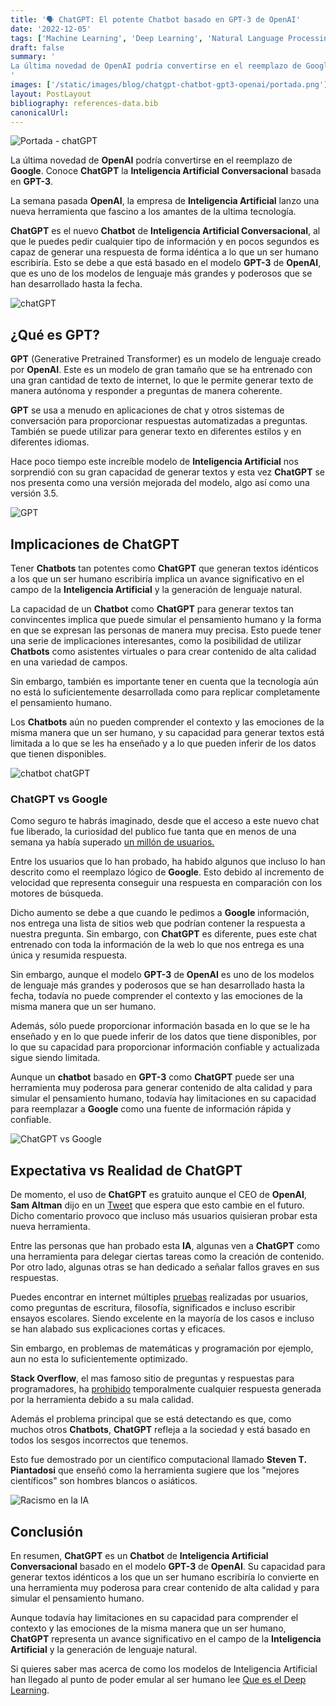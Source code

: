 ```yaml
---
title: '🗣️ ChatGPT: El potente Chatbot basado en GPT-3 de OpenAI'
date: '2022-12-05'
tags: ['Machine Learning', 'Deep Learning', 'Natural Language Processing']
draft: false
summary: '
La última novedad de OpenAI podría convertirse en el reemplazo de Google. Conoce ChatGPT la Inteligencia Artificial conversacional basada en GPT-3.
'
images: ['/static/images/blog/chatgpt-chatbot-gpt3-openai/portada.png']
layout: PostLayout
bibliography: references-data.bib
canonicalUrl:
---
```


![Portada - chatGPT](/static/images/blog/chatgpt-chatbot-gpt3-openai/portada.png)

La última novedad de **OpenAI** podría convertirse en el reemplazo de **Google**. Conoce **ChatGPT** la **Inteligencia Artificial Conversacional** basada en **GPT-3**.

La semana pasada **OpenAI**, la empresa de **Inteligencia Artificial** lanzo una nueva herramienta que fascino a los amantes de la ultima tecnología.

**ChatGPT** es el nuevo **Chatbot** de **Inteligencia Artificial Conversacional**, al que le puedes pedir cualquier tipo de información y en pocos segundos es capaz de generar una respuesta de forma idéntica a lo que un ser humano escribiría. Esto se debe a que está basado en el modelo **GPT-3** de **OpenAI**, que es uno de los modelos de lenguaje más grandes y poderosos que se han desarrollado hasta la fecha.

![chatGPT](/static/images/blog/chatgpt-chatbot-gpt3-openai/chatgpt.png)

## ¿Qué es GPT?

**GPT** (Generative Pretrained Transformer) es un modelo de lenguaje creado por **OpenAI**. Este es un modelo de gran tamaño que se ha entrenado con una gran cantidad de texto de internet, lo que le permite generar texto de manera autónoma y responder a preguntas de manera coherente.

**GPT** se usa a menudo en aplicaciones de chat y otros sistemas de conversación para proporcionar respuestas automatizadas a preguntas. También se puede utilizar para generar texto en diferentes estilos y en diferentes idiomas.

Hace poco tiempo este increíble modelo de **Inteligencia Artificial** nos sorprendió con su gran capacidad de generar textos y esta vez **ChatGPT** se nos presenta como una versión mejorada del modelo, algo así como una versión 3.5.

![GPT](/static/images/blog/chatgpt-chatbot-gpt3-openai/gpt.png)

## Implicaciones de ChatGPT

Tener **Chatbots** tan potentes como **ChatGPT** que generan textos idénticos a los que un ser humano escribiría implica un avance significativo en el campo de la **Inteligencia Artificial** y la generación de lenguaje natural.

La capacidad de un **Chatbot** como **ChatGPT** para generar textos tan convincentes implica que puede simular el pensamiento humano y la forma en que se expresan las personas de manera muy precisa. Esto puede tener una serie de implicaciones interesantes, como la posibilidad de utilizar **Chatbots** como asistentes virtuales o para crear contenido de alta calidad en una variedad de campos.

Sin embargo, también es importante tener en cuenta que la tecnología aún no está lo suficientemente desarrollada como para replicar completamente el pensamiento humano.

Los **Chatbots** aún no pueden comprender el contexto y las emociones de la misma manera que un ser humano, y su capacidad para generar textos está limitada a lo que se les ha enseñado y a lo que pueden inferir de los datos que tienen disponibles.

![chatbot chatGPT](/static/images/blog/chatgpt-chatbot-gpt3-openai/chatbot.png)

### ChatGPT vs Google

Como seguro te habrás imaginado, desde que el acceso a este nuevo chat fue liberado, la curiosidad del publico fue tanta que en menos de una semana ya había superado [un millón de usuarios.](https://link.mail.beehiiv.com/ss/c/I0-sigCLSiemi7mJo4rgybOFZcUQ9fteLGGgosT8AiCNJtD53oVzZkLP_7PsxaeJDflwMLKJ74KbG2MxfrVeVw/3rr/nLcrt4xZSFOh8n4fcUwAyA/h7/VDZiZWz3bT19oImTm2uNTlfuxUDmlN9tgn8wF2Yo_wQ)

Entre los usuarios que lo han probado, ha habido algunos que incluso lo han descrito como el reemplazo lógico de **Google**. Esto debido al incremento de velocidad que representa conseguir una respuesta en comparación con los motores de búsqueda.

Dicho aumento se debe a que cuando le pedimos a **Google** información, nos entrega una lista de sitios web que podrían contener la respuesta a nuestra pregunta. Sin embargo, con **ChatGPT** es diferente, pues este chat entrenado con toda la información de la web lo que nos entrega es una única y resumida respuesta.

Sin embargo, aunque el modelo **GPT-3** de **OpenAI** es uno de los modelos de lenguaje más grandes y poderosos que se han desarrollado hasta la fecha, todavía no puede comprender el contexto y las emociones de la misma manera que un ser humano.

Además, sólo puede proporcionar información basada en lo que se le ha enseñado y en lo que puede inferir de los datos que tiene disponibles, por lo que su capacidad para proporcionar información confiable y actualizada sigue siendo limitada.

Aunque un **chatbot** basado en **GPT-3** como **ChatGPT** puede ser una herramienta muy poderosa para generar contenido de alta calidad y para simular el pensamiento humano, todavía hay limitaciones en su capacidad para reemplazar a **Google** como una fuente de información rápida y confiable.

![ChatGPT vs Google](/static/images/blog/chatgpt-chatbot-gpt3-openai/chatvsgoogle.png)

## Expectativa vs Realidad de ChatGPT

De momento, el uso de **ChatGPT** es gratuito aunque el CEO de **OpenAI**, **Sam Altman** dijo en un [Tweet](https://link.mail.beehiiv.com/ss/c/I0-sigCLSiemi7mJo4rgybOFZcUQ9fteLGGgosT8AiBZOGUfaW430TJiDRmtBSjbwhsP5s4eKj5Ggi_Hz4UGQg/3rr/nLcrt4xZSFOh8n4fcUwAyA/h8/TIyZaJu83xu0dsXdEojTKH5U4v_KOeuN8MHzuSm8Xf4) que espera que esto cambie en el futuro. Dicho comentario provoco que incluso más usuarios quisieran probar esta nueva herramienta.

Entre las personas que han probado esta **IA**, algunas ven a **ChatGPT** como una herramienta para delegar ciertas tareas como la creación de contenido. Por otro lado, algunas otras se han dedicado a señalar fallos graves en sus respuestas.

Puedes encontrar en internet múltiples [pruebas](https://www.genbeta.com/actualidad/esta-ia-ha-llegado-para-acabar-google-stackoverflow-tutoriales-web-esto-que-puedes-preguntar-a-chatgpt) realizadas por usuarios, como preguntas de escritura, filosofía, significados e incluso escribir ensayos escolares. Siendo excelente en la mayoría de los casos e incluso se han alabado sus explicaciones cortas y eficaces.

Sin embargo, en problemas de matemáticas y programación por ejemplo, aun no esta lo suficientemente optimizado.

**Stack Overflow**, el mas famoso sitio de preguntas y respuestas para programadores, ha [prohibido](https://link.mail.beehiiv.com/ss/c/xSO2mG9l2jepAxNdvoyN-NalDwhrY58lnerQdUVwxa1NPSP4qXgnyWaJqT_PLLqqTUqtW8yPc84s_kGQ_CGLzRLabtpKdK2CHoVvPZjAOYDst8Cnyj4DY-ETSOx6Y94i/3rr/nLcrt4xZSFOh8n4fcUwAyA/h9/qAODzbMg-jGclvS5qTxzgfcZEC1Pqjp1WOq9vJkYYQ0) temporalmente cualquier respuesta generada por la herramienta debido a su mala calidad.

Además el problema principal que se está detectando es que, como muchos otros **Chatbots**, **ChatGPT** refleja a la sociedad y está basado en todos los sesgos incorrectos que tenemos.

Esto fue demostrado por un científico computacional llamado **Steven T. Piantadosi** que enseñó como la herramienta sugiere que los "mejores científicos" son hombres blancos o asiáticos.

![Racismo en la IA](/static/images/blog/chatgpt-chatbot-gpt3-openai/gptracism.png)

## Conclusión

En resumen, **ChatGPT** es un **Chatbot** de **Inteligencia Artificial Conversacional** basado en el modelo **GPT-3** de **OpenAI**. Su capacidad para generar textos idénticos a los que un ser humano escribiría lo convierte en una herramienta muy poderosa para crear contenido de alta calidad y para simular el pensamiento humano.

Aunque todavía hay limitaciones en su capacidad para comprender el contexto y las emociones de la misma manera que un ser humano, **ChatGPT** representa un avance significativo en el campo de la **Inteligencia Artificial** y la generación de lenguaje natural.

Si quieres saber mas acerca de como los modelos de Inteligencia Artificial han llegado al punto de poder emular al ser humano lee [Que es el Deep Learning](https://raulpacheco.dev/blog/posts/que-es-el-deep-learning).
